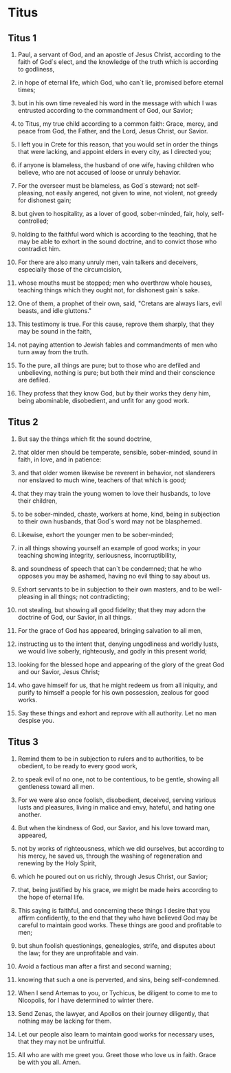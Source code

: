 # Titus

## Titus 1

1. Paul, a servant of God, and an apostle of Jesus Christ, according to the faith of God`s elect, and the knowledge of the truth which is according to godliness,

2. in hope of eternal life, which God, who can`t lie, promised before eternal times;

3. but in his own time revealed his word in the message with which I was entrusted according to the commandment of God, our Savior;

4. to Titus, my true child according to a common faith: Grace, mercy, and peace from God, the Father, and the Lord, Jesus Christ, our Savior.

5. I left you in Crete for this reason, that you would set in order the things that were lacking, and appoint elders in every city, as I directed you;

6. if anyone is blameless, the husband of one wife, having children who believe, who are not accused of loose or unruly behavior.

7. For the overseer must be blameless, as God`s steward; not self-pleasing, not easily angered, not given to wine, not violent, not greedy for dishonest gain;

8. but given to hospitality, as a lover of good, sober-minded, fair, holy, self-controlled;

9. holding to the faithful word which is according to the teaching, that he may be able to exhort in the sound doctrine, and to convict those who contradict him.

10. For there are also many unruly men, vain talkers and deceivers, especially those of the circumcision,

11. whose mouths must be stopped; men who overthrow whole houses, teaching things which they ought not, for dishonest gain`s sake.

12. One of them, a prophet of their own, said, "Cretans are always liars, evil beasts, and idle gluttons."

13. This testimony is true. For this cause, reprove them sharply, that they may be sound in the faith,

14. not paying attention to Jewish fables and commandments of men who turn away from the truth.

15. To the pure, all things are pure; but to those who are defiled and unbelieving, nothing is pure; but both their mind and their conscience are defiled.

16. They profess that they know God, but by their works they deny him, being abominable, disobedient, and unfit for any good work.

## Titus 2

1. But say the things which fit the sound doctrine,

2. that older men should be temperate, sensible, sober-minded, sound in faith, in love, and in patience:

3. and that older women likewise be reverent in behavior, not slanderers nor enslaved to much wine, teachers of that which is good;

4. that they may train the young women to love their husbands, to love their children,

5. to be sober-minded, chaste, workers at home, kind, being in subjection to their own husbands, that God`s word may not be blasphemed.

6. Likewise, exhort the younger men to be sober-minded;

7. in all things showing yourself an example of good works; in your teaching showing integrity, seriousness, incorruptibility,

8. and soundness of speech that can`t be condemned; that he who opposes you may be ashamed, having no evil thing to say about us.

9. Exhort servants to be in subjection to their own masters, and to be well-pleasing in all things; not contradicting;

10. not stealing, but showing all good fidelity; that they may adorn the doctrine of God, our Savior, in all things.

11. For the grace of God has appeared, bringing salvation to all men,

12. instructing us to the intent that, denying ungodliness and worldly lusts, we would live soberly, righteously, and godly in this present world;

13. looking for the blessed hope and appearing of the glory of the great God and our Savior, Jesus Christ;

14. who gave himself for us, that he might redeem us from all iniquity, and purify to himself a people for his own possession, zealous for good works.

15. Say these things and exhort and reprove with all authority. Let no man despise you.

## Titus 3

1. Remind them to be in subjection to rulers and to authorities, to be obedient, to be ready to every good work,

2. to speak evil of no one, not to be contentious, to be gentle, showing all gentleness toward all men.

3. For we were also once foolish, disobedient, deceived, serving various lusts and pleasures, living in malice and envy, hateful, and hating one another.

4. But when the kindness of God, our Savior, and his love toward man, appeared,

5. not by works of righteousness, which we did ourselves, but according to his mercy, he saved us, through the washing of regeneration and renewing by the Holy Spirit,

6. which he poured out on us richly, through Jesus Christ, our Savior;

7. that, being justified by his grace, we might be made heirs according to the hope of eternal life.

8. This saying is faithful, and concerning these things I desire that you affirm confidently, to the end that they who have believed God may be careful to maintain good works. These things are good and profitable to men;

9. but shun foolish questionings, genealogies, strife, and disputes about the law; for they are unprofitable and vain.

10. Avoid a factious man after a first and second warning;

11. knowing that such a one is perverted, and sins, being self-condemned.

12. When I send Artemas to you, or Tychicus, be diligent to come to me to Nicopolis, for I have determined to winter there.

13. Send Zenas, the lawyer, and Apollos on their journey diligently, that nothing may be lacking for them.

14. Let our people also learn to maintain good works for necessary uses, that they may not be unfruitful.

15. All who are with me greet you. Greet those who love us in faith. Grace be with you all. Amen.

